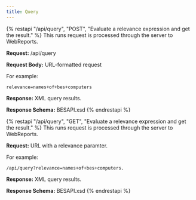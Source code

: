 ```yaml
---
title: Query
---
```


{% restapi "/api/query", "POST", "Evaluate a relevance expression and get the result." %}
This runs request is processed through the server to WebReports.

**Request:**  /api/query

**Request Body:**  URL-formatted request

For example: 

```
relevance=names+of+bes+computers
```

**Response:** XML query results.

**Response Schema:** BESAPI.xsd
{% endrestapi %}

{% restapi "/api/query", "GET", "Evaluate a relevance expression and get the result." %}
This runs request is processed through the server to WebReports.

**Request:**  URL with a relevance paramter. 

For example: 

```
/api/query?relevance=names+of+bes+computers.
```

**Response:** XML query results.

**Response Schema:** BESAPI.xsd
{% endrestapi %}
